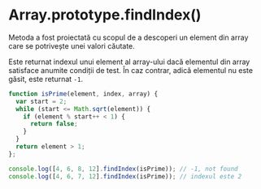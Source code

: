 # Array.prototype.findIndex()

Metoda a fost proiectată cu scopul de a descoperi un element din array care se potrivește unei valori căutate.

Este returnat indexul unui element al array-ului dacă elementul din array satisface anumite condiții de test. În caz contrar, adică elementul nu este găsit, este returnat `-1`.

```javascript
function isPrime(element, index, array) {
  var start = 2;
  while (start <= Math.sqrt(element)) {
    if (element % start++ < 1) {
      return false;
    }
  }
  return element > 1;
};

console.log([4, 6, 8, 12].findIndex(isPrime)); // -1, not found
console.log([4, 6, 7, 12].findIndex(isPrime)); // indexul este 2
```
